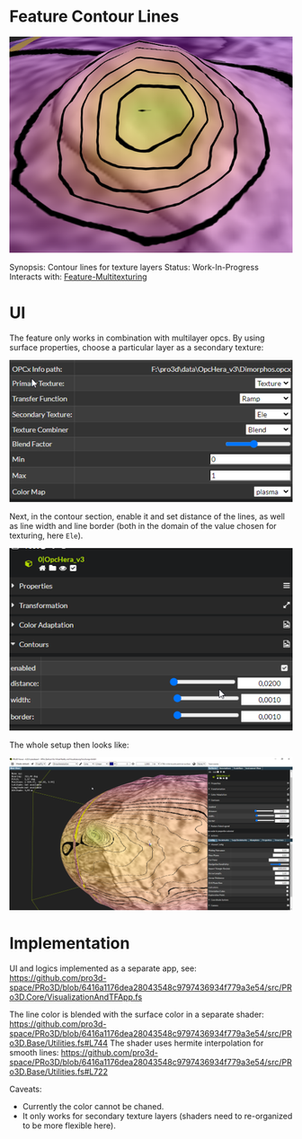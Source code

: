 # Feature Contour Lines

![](./contourTeaser.png)

Synopsis: Contour lines for texture layers
Status: Work-In-Progress
Interacts with: [Feature-Multitexturing](./Feature-Multitexture.md)

# UI


The feature only works in combination with multilayer opcs. By using surface properties, choose a particular layer as a secondary texture:

![](./multitexture-ui.png)

 Next, in the contour section, enable it and set distance of the lines, as well as line width and line border (both in the domain of the value chosen for texturing, here `Ele`).

![](./contour1.png)

The whole setup then looks like:

![](./contour0.png)

# Implementation

UI and logics implemented as a separate app, see: https://github.com/pro3d-space/PRo3D/blob/6416a1176dea28043548c9797436934f779a3e54/src/PRo3D.Core/VisualizationAndTFApp.fs

The line color is blended with the surface color in a separate shader: https://github.com/pro3d-space/PRo3D/blob/6416a1176dea28043548c9797436934f779a3e54/src/PRo3D.Base/Utilities.fs#L744
The shader uses hermite interpolation for smooth lines: https://github.com/pro3d-space/PRo3D/blob/6416a1176dea28043548c9797436934f779a3e54/src/PRo3D.Base/Utilities.fs#L722


Caveats:
- Currently the color cannot be chaned.
- It only works for secondary texture layers (shaders need to re-organized to be more flexible here).